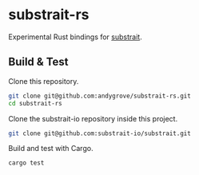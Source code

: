 # substrait-rs

Experimental Rust bindings for [substrait](https://substrait.io/).

## Build & Test

Clone this repository.

```bash
git clone git@github.com:andygrove/substrait-rs.git
cd substrait-rs
```

Clone the substrait-io repository inside this project.

```bash
git clone git@github.com:substrait-io/substrait.git
```

Build and test with Cargo.

```bash
cargo test
```